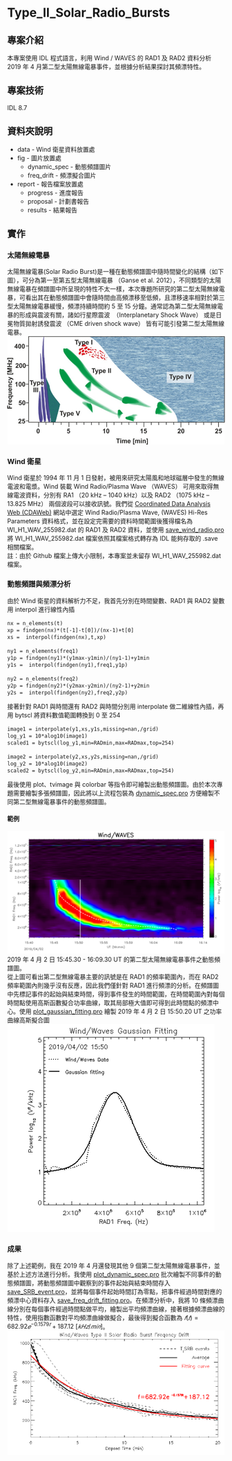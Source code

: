 # Type_II_Solar_Radio_Bursts
## 專案介紹
本專案使用 IDL 程式語言，利用 Wind / WAVES 的 RAD1 及 RAD2 資料分析 2019 年 4 月第二型太陽無線電暴事件，並根據分析結果探討其頻漂特性。

## 專案技術
IDL 8.7

## 資料夾說明
* data - Wind 衛星資料放置處
* fig - 圖片放置處
  * dynamic_spec - 動態頻譜圖片
  * freq_drift - 頻漂擬合圖片
* report - 報告檔案放置處
  * progress - 進度報告
  * proposal - 計劃書報告
  * results - 結果報告  

## 實作
### 太陽無線電暴
太陽無線電暴(Solar Radio Burst)是一種在動態頻譜圖中隨時間變化的結構（如下圖），可分為第一至第五型太陽無線電暴 （Ganse et al. 2012），不同類型的太陽無線電暴在頻譜圖中所呈現的特性不太一樣，本次專題所研究的第二型太陽無線電暴，可看出其在動態頻譜圖中會隨時間由高頻漂移至低頻，且漂移速率相對於第三型太陽無線電暴緩慢，頻漂持續時間約 5 至 15 分鐘。通常認為第二型太陽無線電暴的形成與震波有關，諸如行星際震波　（Interplanetary Shock Wave） 或是日冕物質拋射誘發震波 （CME driven shock wave） 皆有可能引發第二型太陽無線電暴。  
![solar radio burst classification](./fig/solar_radio_bursts_classification.png)

### Wind 衛星
Wind 衛星於 1994 年 11 月 1 日發射，被用來研究太陽風和地球磁層中發生的無線電波和電漿。Wind 裝載 Wind Radio/Plasma Wave （WAVES） 可用來取得無線電波資料，分別有 RA1 （20 kHz – 1040 kHz）以及 RAD2 （1075 kHz – 13.825 MHz） 兩個波段可以接收訊號。我們從 [Coordinated Data Analysis Web (CDAWeb)](https://cdaweb.gsfc.nasa.gov/index.html) 網站中選定 Wind Radio/Plasma Wave, (WAVES) Hi-Res Parameters 資料格式，並在設定完需要的資料時間範圍後獲得檔名為 WI_H1_WAV_255982.dat 的 RAD1 及 RAD2 資料，並使用 [save_wind_radio.pro](./save_wind_radio.pro) 將 WI_H1_WAV_255982.dat 檔案依照其檔案格式轉存為 IDL 能夠存取的 .save 相關檔案。  
註：由於 Github 檔案上傳大小限制，本專案並未留存 WI_H1_WAV_255982.dat 檔案。

### 動態頻譜與頻漂分析
由於 Wind 衛星的資料解析力不足，我首先分別在時間變數、RAD1 與 RAD2 變數用 interpol 進行線性內插
``` IDL
nx = n_elements(t)
xp = findgen(nx)*(t[-1]-t[0])/(nx-1)+t[0]
xs =  interpol(findgen(nx),t,xp)

ny1 = n_elements(freq1)
y1p = findgen(ny1)*(y1max-y1min)/(ny1-1)+y1min
y1s =  interpol(findgen(ny1),freq1,y1p)

ny2 = n_elements(freq2)
y2p = findgen(ny2)*(y2max-y2min)/(ny2-1)+y2min
y2s =  interpol(findgen(ny2),freq2,y2p)
```
接著針對 RAD1 與時間還有 RAD2 與時間分別用 interpolate 做二維線性內插，再用 bytscl 將資料數值範圍轉換到 0 至 254
``` IDL
image1 = interpolate(y1,xs,y1s,missing=nan,/grid)
log_y1 = 10*alog10(image1)
scaled1 = bytscl(log_y1,min=RADmin,max=RADmax,top=254)

image2 = interpolate(y2,xs,y2s,missing=nan,/grid)
log_y2 = 10*alog10(image2)
scaled2 = bytscl(log_y2,min=RADmin,max=RADmax,top=254)
```
最後使用 plot、tvimage 與 colorbar 等指令即可繪製出動態頻譜圖。由於本次專題需要繪製多張頻譜圖，因此將以上流程包裝為 [dynamic_spec.pro](./dynamic_spec.pro) 方便繪製不同第二型無線電暴事件的動態頻譜圖。  

#### 範例
![dynamic spectrum](./fig/dynamic_spectrum.png)  
2019 年 4 月 2 日 15:45.30 - 16:09.30 UT 的第二型太陽無線電暴事件之動態頻譜圖。  
從上圖可看出第二型無線電暴主要的訊號是在 RAD1 的頻率範圍內，而在 RAD2 頻率範圍內則幾乎沒有反應，因此我們僅針對 RAD1 進行頻漂的分析。在頻譜圖中先標記事件的起始與結束時間，得到事件發生的時間範圍，在時間範圍內對每個時間點使用高斯函數擬合功率曲線，取其局部極大值即可得到此時間點的頻漂中心。使用 [plot_gaussian_fitting.pro](./plot_gaussian_fitting.pro) 繪製 2019 年 4 月 2 日 15:50.20 UT 之功率曲線高斯擬合圖  
![gaussian fitting of power spectrum](./fig/gaussian_fitting.png)

### 成果
除了上述範例，我在 2019 年 4 月還發現其他 9 個第二型太陽無線電暴事件，並基於上述方法進行分析。我使用 [plot_dynamic_spec.pro](./plot_dynamic_spec.pro) 批次繪製不同事件的動態頻譜圖，將動態頻譜圖中觀察到的事件起始與結束時間存入 [save_SRB_event.pro](./save_SRB_event.pro)，並將每個事件起始時間訂為零點，把事件經過時間對應的頻漂中心資料存入 [save_freq_drift_fitting.pro](./save_freq_drift_fitting.pro)。在頻漂分析中，我將 10 條頻漂曲線分別在每個事件經過時間點做平均，繪製出平均頻漂曲線，接著根據頻漂曲線的特性，使用指數函數對平均頻漂曲線做擬合，最後得到擬合函數為 $𝑓(𝑡) = 682.92𝑒^{−0.1579𝑡} + 187.12\ [𝑘𝐻𝑧/𝑚𝑖𝑛]$。  
![frequency drift of type II solar radio burst](./fig/freq_drift/freq_drift.png)
